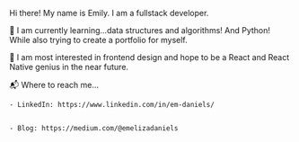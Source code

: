 Hi there! My name is Emily. I am a fullstack developer.

:sunflower: I am currently learning...data structures and algorithms! And Python! While also trying to create a portfolio for myself.


:mushroom: I am most interested in frontend design and hope to be a React and React 
Native genius in the near future. 


:mailbox_with_mail: Where to reach me...


    - LinkedIn: https://www.linkedin.com/in/em-daniels/

    
    - Blog: https://medium.com/@emelizadaniels
